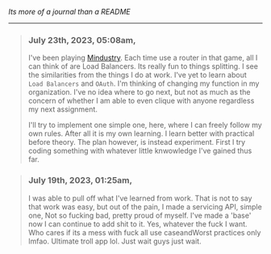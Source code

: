 _Its more of a journal than a README_

<hr/>

> ### July 23th, 2023, 05:08am,
> I've been playing [Mindustry](https://mindustrygame.github.io/). Each time use a router in that game, all I can think of are Load Balancers. Its really fun to things splitting. I see the similarities from the things I do at work. I've yet to learn about `Load Balancers` and `OAuth`. I'm thinking of changing my function in my organization. I've no idea where to go next, but not as much as the concern of whether I am able to even clique with anyone regardless my next assignment.
> <p>
> I'll try to implement one simple one, here, where I can freely follow my own rules. After all it is my own learning. I learn better with practical before theory. The plan however, is instead experiment. First I try coding something with whatever little knwowledge I've gained thus far.
> </p>

> ### July 19th, 2023, 01:25am,
> I was able to pull off what I've learned from work. That is not to say that work was easy, but out of the pain, I made a servicing API, simple one, Not so fucking bad, pretty proud of myself. I've made a 'base' now I can continue to add shit to it. Yes, whatever the fuck I want. Who cares if its a mess with fuck all use caseandWorst practices only lmfao. Ultimate troll app lol. Just wait guys just wait.
